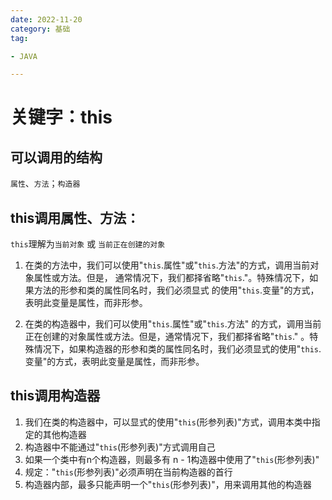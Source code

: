 ```yaml
---
date: 2022-11-20
category: 基础
tag:

- JAVA

---
```


# 关键字：this

## 可以调用的结构

`属性`、`方法`；`构造器`

## this调用属性、方法：

`this`理解为`当前对象` 或 `当前正在创建的对象`

1. 在类的方法中，我们可以使用"`this`.属性"或"`this`.方法"的方式，调用当前对象属性或方法。但是，
   通常情况下，我们都择省略"`this`."。特殊情况下，如果方法的形参和类的属性同名时，我们必须显式
   的使用"`this`.变量"的方式，表明此变量是属性，而非形参。

2. 在类的构造器中，我们可以使用"`this`.属性"或"`this`.方法"
   的方式，调用当前正在创建的对象属性或方法。但是，通常情况下，我们都择省略"`this`."
   。特殊情况下，如果构造器的形参和类的属性同名时，我们必须显式的使用"`this`.变量"的方式，表明此变量是属性，而非形参。

## this调用构造器

1. 我们在类的构造器中，可以显式的使用"`this`(形参列表)"方式，调用本类中指定的其他构造器
2. 构造器中不能通过"`this`(形参列表)"方式调用自己
3. 如果一个类中有n个构造器，则最多有 n - 1构造器中使用了"`this`(形参列表)"
4. 规定："`this`(形参列表)"必须声明在当前构造器的首行
5. 构造器内部，最多只能声明一个"`this`(形参列表)"，用来调用其他的构造器







